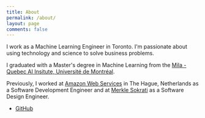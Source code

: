 ```yaml
---
title: About  
permalink: /about/
layout: page
comments: false
---
```


I work as a Machine Learning Engineer in Toronto. I'm passionate about using technology and science to solve business problems. 

I graduated with a Master's degree in Machine Learning from the [Mila - Quebec AI Insitute, Université de Montréal](https://mila.quebec/en/mila/).

Previously, I worked at [Amazon Web Services](https://aws.amazon.com/) in The Hague, Netherlands as a Software Development Engineer and at [Merkle Sokrati](https://sokrati.com/) as a Software Design Engineer.


- [GitHub](github.com/adijo)
